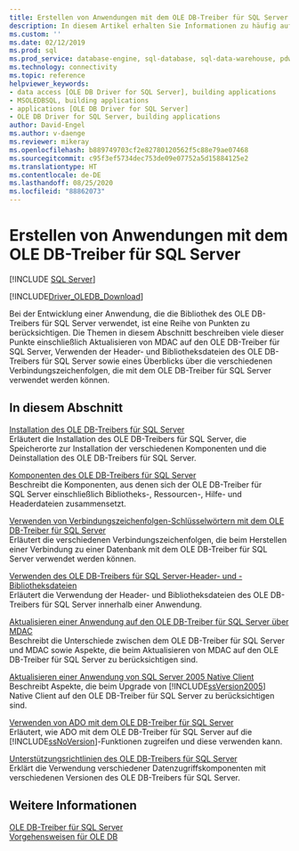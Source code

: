 ```yaml
---
title: Erstellen von Anwendungen mit dem OLE DB-Treiber für SQL Server
description: In diesem Artikel erhalten Sie Informationen zu häufig auftretenden Problemen beim Erstellen von Anwendungen mit dem OLE DB-Treiber für SQL Server, und Sie erfahren, was beim Upgrade von einer älteren OLE DB-Treiberversion auf Sie zukommt.
ms.custom: ''
ms.date: 02/12/2019
ms.prod: sql
ms.prod_service: database-engine, sql-database, sql-data-warehouse, pdw
ms.technology: connectivity
ms.topic: reference
helpviewer_keywords:
- data access [OLE DB Driver for SQL Server], building applications
- MSOLEDBSQL, building applications
- applications [OLE DB Driver for SQL Server]
- OLE DB Driver for SQL Server, building applications
author: David-Engel
ms.author: v-daenge
ms.reviewer: mikeray
ms.openlocfilehash: b889749703cf2e82780120562f5c88e79ae07468
ms.sourcegitcommit: c95f3ef5734dec753de09e07752a5d15884125e2
ms.translationtype: HT
ms.contentlocale: de-DE
ms.lasthandoff: 08/25/2020
ms.locfileid: "88862073"
---
```

# <a name="building-applications-with-ole-db-driver-for-sql-server"></a>Erstellen von Anwendungen mit dem OLE DB-Treiber für SQL Server
[!INCLUDE [SQL Server](../../../includes/applies-to-version/sql-asdb-asdbmi-asa-pdw.md)]

[!INCLUDE[Driver_OLEDB_Download](../../../includes/driver_oledb_download.md)]

  Bei der Entwicklung einer Anwendung, die die Bibliothek des OLE DB-Treibers für SQL Server verwendet, ist eine Reihe von Punkten zu berücksichtigen. Die Themen in diesem Abschnitt beschreiben viele dieser Punkte einschließlich Aktualisieren von MDAC auf den OLE DB-Treiber für SQL Server, Verwenden der Header- und Bibliotheksdateien des OLE DB-Treibers für SQL Server sowie eines Überblicks über die verschiedenen Verbindungszeichenfolgen, die mit dem OLE DB-Treiber für SQL Server verwendet werden können.  

## <a name="in-this-section"></a>In diesem Abschnitt  
 [Installation des OLE DB-Treibers für SQL Server](../../oledb/applications/installing-oledb-driver-for-sql-server.md)  
 Erläutert die Installation des OLE DB-Treibers für SQL Server, die Speicherorte zur Installation der verschiedenen Komponenten und die Deinstallation des OLE DB-Treibers für SQL Server.  

 [Komponenten des OLE DB-Treibers für SQL Server](../../oledb/applications/components-of-oledb-driver-for-sql-server.md)  
 Beschreibt die Komponenten, aus denen sich der OLE DB-Treiber für SQL Server einschließlich Bibliotheks-, Ressourcen-, Hilfe- und Headerdateien zusammensetzt.  

 [Verwenden von Verbindungszeichenfolgen-Schlüsselwörtern mit dem OLE DB-Treiber für SQL Server](../../oledb/applications/using-connection-string-keywords-with-oledb-driver-for-sql-server.md)  
 Erläutert die verschiedenen Verbindungszeichenfolgen, die beim Herstellen einer Verbindung zu einer Datenbank mit dem OLE DB-Treiber für SQL Server verwendet werden können.  

 [Verwenden des OLE DB-Treibers für SQL Server-Header- und -Bibliotheksdateien](../../oledb/applications/using-the-oledb-driver-for-sql-server-header-and-library-files.md)  
 Erläutert die Verwendung der Header- und Bibliotheksdateien des OLE DB-Treibers für SQL Server innerhalb einer Anwendung.  

 [Aktualisieren einer Anwendung auf den OLE DB-Treiber für SQL Server über MDAC](../../oledb/applications/updating-an-application-to-oledb-driver-for-sql-server-from-mdac.md)  
 Beschreibt die Unterschiede zwischen dem OLE DB-Treiber für SQL Server und MDAC sowie Aspekte, die beim Aktualisieren von MDAC auf den OLE DB-Treiber für SQL Server zu berücksichtigen sind.  

 [Aktualisieren einer Anwendung von SQL Server 2005 Native Client](../../oledb/applications/updating-an-application-from-sql-server-2005-native-client.md)  
 Beschreibt Aspekte, die beim Upgrade von [!INCLUDE[ssVersion2005](../../../includes/ssversion2005-md.md)] Native Client auf den OLE DB-Treiber für SQL Server zu berücksichtigen sind.  

 [Verwenden von ADO mit dem OLE DB-Treiber für SQL Server](../../oledb/applications/using-ado-with-oledb-driver-for-sql-server.md)  
 Erläutert, wie ADO mit dem OLE DB-Treiber für SQL Server auf die [!INCLUDE[ssNoVersion](../../../includes/ssnoversion-md.md)]-Funktionen zugreifen und diese verwenden kann.  

 [Unterstützungsrichtlinien des OLE DB-Treibers für SQL Server](../../oledb/applications/support-policies-for-oledb-driver-for-sql-server.md)  
 Erklärt die Verwendung verschiedener Datenzugriffskomponenten mit verschiedenen Versionen des OLE DB-Treibers für SQL Server.  

## <a name="see-also"></a>Weitere Informationen  
 [OLE DB-Treiber für SQL Server](../../oledb/oledb-driver-for-sql-server.md)     
 [Vorgehensweisen für OLE DB](../../oledb/ole-db-how-to/ole-db-how-to-topics.md)  
